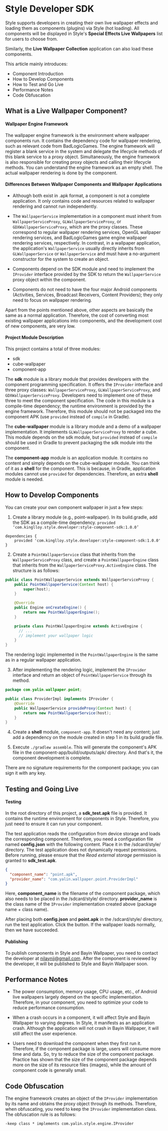 # Style Developer SDK

Style supports developers in creating their own live wallpaper effects and loading them as components (plugins) via Style (hot loading).
All components will be displayed in Style's **Special Effects Live Wallpapers** list for users to choose from.

Similarly, the **Live Wallpaper Collection** application can also load these components.

This article mainly introduces:

  * Component Introduction
  * How to Develop Components
  * How to Test and Go Live
  * Performance Notes
  * Code Obfuscation

## What is a Live Wallpaper Component?

#### Wallpaper Engine Framework

The wallpaper engine framework is the environment where wallpaper components run. It contains the dependency code for wallpaper rendering, such as relevant code from BadLogicGames.
The engine framework will register a blank service in the system and delegate the lifecycle methods of this blank service to a proxy object.
Simultaneously, the engine framework is also responsible for creating proxy objects and calling their lifecycle methods.
You can understand the engine framework as an empty shell. The actual wallpaper rendering is done by the component.

#### Differences Between Wallpaper Components and Wallpaper Applications

  * Although both exist in .apk format, a component is not a complete application. It only contains code and resources related to wallpaper rendering and cannot run independently.

  * The `WallpaperService` implementation in a component must inherit from `WallpaperServiceProxy`, `GLWallpaperServiceProxy`, or `GDXWallpaperServiceProxy`, which are the proxy classes. These correspond to regular wallpaper rendering services, OpenGL wallpaper rendering services, and BadLogicGames game engine wallpaper rendering services, respectively.
    In contrast, in a wallpaper application, the application's `WallpaperService` usually directly inherits from `GLWallpaperService` or `WallpaperService` and must have a no-argument constructor for the system to create an object.

  * Components depend on the SDK module and need to implement the `IProvider` interface provided by the SDK to return the `WallpaperService` proxy object within the component.

  * Components do not need to have the four major Android components (Activities, Services, Broadcast Receivers, Content Providers); they only need to focus on wallpaper rendering.

Apart from the points mentioned above, other aspects are basically the same as a normal application. Therefore, the cost of converting most existing wallpaper applications into components, and the development cost of new components, are very low.

#### Project Module Description

This project contains a total of three modules:

  * sdk
  * cube-wallpaper
  * component-app

The **sdk** module is a library module that provides developers with the component programming specification. It offers the `IProvider` interface and three proxy classes: `WallpaperServiceProxy`, `GLWallpaperServiceProxy`, and `GDXWallpaperServiceProxy`. Developers need to implement one of these three to meet the component specification. The code in this module is a compile-time dependency; the runtime environment is provided by the engine framework. Therefore, this module should not be packaged into the component APK (use `provided` instead of `compile` in Gradle).

The **cube-wallpaper** module is a library module and a demo of a wallpaper implementation. It implements `GLWallpaperServiceProxy` to render a cube. This module depends on the sdk module, but `provided` instead of `compile` should be used in Gradle to prevent packaging the sdk module into the component.

The **component-app** module is an application module. It contains no content and simply depends on the cube-wallpaper module. You can think of it as a **shell** for the component. This is because, in Gradle, application modules cannot use `provided` for dependencies. Therefore, an extra **shell** module is needed.

## How to Develop Components

You can create your own component wallpaper in just a few steps:

1.  Create a library module (e.g., point-wallpaper). In its build.gradle, add the SDK as a compile-time dependency.
    `provided ‘com.kinglloy.style.developer:style-component-sdk:1.0.0’`

<!-- end list -->

```
dependencies {
    provided 'com.kinglloy.style.developer:style-component-sdk:1.0.0'
}
```

2.  Create a `PointWallpaperService` class that inherits from the `WallpaperServiceProxy` class, and create a `PointWallpaperEngine` class that inherits from the `WallpaperServiceProxy.ActiveEngine` class. The structure is as follows:

<!-- end list -->

```java
public class PointWallpaperService extends WallpaperServiceProxy {
    public PointWallpaperService(Context host) {
        super(host);
    }

    @Override
    public Engine onCreateEngine() {
        return new PointWallpaperEngine();
    }

    private class PointWallpaperEngine extends ActiveEngine {
      // ...
      // implement your wallpaper logic
    }
}
```

The rendering logic implemented in the `PointWallpaperEngine` is the same as in a regular wallpaper application.

3.  After implementing the rendering logic, implement the `IProvider` interface and return an object of `PointWallpaperService` through its method.

<!-- end list -->

```java
package com.yalin.wallpaper.point;

public class ProviderImpl implements IProvider {
    @Override
    public WallpaperService provideProxy(Context host) {
        return new PointWallpaperService(host);
    }
}
```

4.  Create a **shell** module, `component-app`. It doesn't need any content; just add a dependency on the module created in step 1 in its build.gradle file.

5.  Execute `./gradlew assemble`. This will generate the component's APK file in the component-app/build/outputs/apk/ directory. And that's it, the component development is complete.

There are no signature requirements for the component package; you can sign it with any key.

## Testing and Going Live

#### Testing

In the root directory of this project, a **sdk\_test.apk** file is provided. It contains the runtime environment for components in Style. Therefore, you just need to ensure it can run your component.

The test application reads the configuration from device storage and loads the corresponding component.
Therefore, you need a configuration file named **config.json** with the following content. Place it in the /sdcard/style/ directory.
The test application does not dynamically request permissions. Before running, please ensure that the *Read external storage* permission is granted to **sdk\_test.apk**.

```json
{
  "component_name": "point.apk",
  "provider_name": "com.yalin.wallpaper.point.ProviderImpl"
}
```

Here, **component\_name** is the filename of the component package, which also needs to be placed in the /sdcard/style/ directory. **provider\_name** is the class name of the `IProvider` implementation created above (package name + class name).

After placing both **config.json** and **point.apk** in the /sdcard/style/ directory, run the test application. Click the button. If the wallpaper loads normally, then we have succeeded.

#### Publishing

To publish components in Style and Bayin Wallpaper, you need to contact the developer at nilaynij@gmail.com.
After the component is reviewed by the developer, it will be published to Style and Bayin Wallpaper soon.

## Performance Notes

  * The power consumption, memory usage, CPU usage, etc., of Android live wallpapers largely depend on the specific implementation. Therefore, in your component, you need to optimize your code to reduce performance consumption.

  * When a crash occurs in a component, it will affect Style and Bayin Wallpaper to varying degrees. In Style, it manifests as an application crash. Although the application will not crash in Bayin Wallpaper, it will still affect the user experience.

  * Users need to download the component when they first run it. Therefore, if the component package is large, users will consume more time and data. So, try to reduce the size of the component package. Practice has shown that the size of the component package depends more on the size of its resource files (images), while the amount of component code is generally small.

## Code Obfuscation

The engine framework creates an object of the `IProvider` implementation by its name and obtains the proxy object through its methods. Therefore, when obfuscating, you need to keep the `IProvider` implementation class. The obfuscation rule is as follows:

```
-keep class * implements com.yalin.style.engine.IProvider
```
